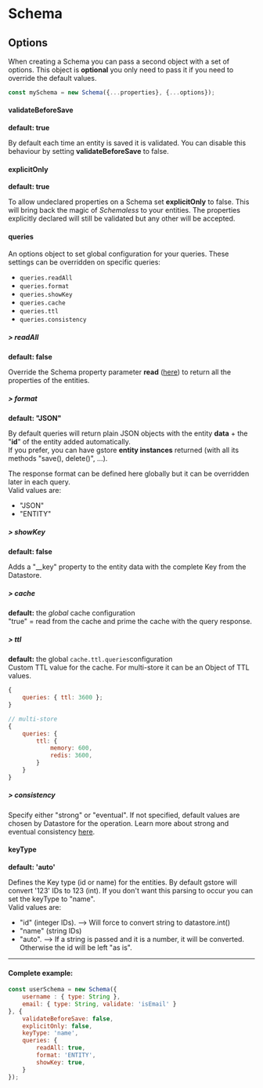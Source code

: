 # Schema

## Options

When creating a Schema you can pass a second object with a set of options. This object is **optional** you only need to pass it if you need to override the default values.

```js
const mySchema = new Schema({...properties}, {...options});
```

#### validateBeforeSave

**default: true**

By default each time an entity is saved it is validated. You can disable this behaviour by setting **validateBeforeSave** to false.

#### explicitOnly

**default: true**

To allow undeclared properties on a Schema set **explicitOnly** to false. This will bring back the magic of _Schemaless_ to your entities. The properties explicitly declared will still be validated but any other will be accepted.

#### queries

An options object to set global configuration for your queries. These settings can be overridden on specific queries:

* `queries.readAll`
* `queries.format`
* `queries.showKey`
* `queries.cache`
* `queries.ttl`
* `queries.consistency`

##### &gt; readAll

**default: false**

Override the Schema property parameter **read** \([here](../schema/other-paremeters.md#read)\) to return all the properties of the entities.

##### &gt; format

**default: "JSON"**

By default queries will return plain JSON objects with the entity **data** + the "**id**" of the entity added automatically.  
If you prefer, you can have gstore **entity instances** returned \(with all its methods "save\(\), delete\(\)", ...\).

The response format can be defined here globally but it can be overridden later in each query.  
Valid values are:

* "JSON"
* "ENTITY"

##### &gt; showKey

**default: false**

Adds a "\_\_key" property to the entity data with the complete Key from the Datastore.

##### &gt; cache

**default:** the _global_ cache configuration  
"true" = read from the cache and prime the cache with the query response.

##### &gt; ttl

**default:** the global `cache.ttl.queries`configuration  
Custom TTL value for the cache. For multi-store it can be an Object of TTL values.

```js
{
    queries: { ttl: 3600 };
}

// multi-store
{
    queries: {
        ttl: {
            memory: 600,
            redis: 3600,
        }
    }
}
```

##### &gt; consistency

Specify either "strong" or "eventual". If not specified, default values are chosen by Datastore for the operation. Learn more about strong and eventual consistency [here](https://cloud.google.com/datastore/docs/articles/balancing-strong-and-eventual-consistency-with-google-cloud-datastore).

#### keyType

**default: 'auto'**

Defines the Key type \(id or name\) for the entities. By default gstore will convert '123' IDs to 123 \(int\). If you don't want this parsing to occur you can set the keyType to "name".  
Valid values are:

* "id" \(integer IDs\). --&gt; Will force to convert string to datastore.int\(\)
* "name" \(string IDs\)
* "auto". --&gt; If a string is passed and it is a number, it will be converted. Otherwise the id will be left "as is".

---

#### Complete example:

```js
const userSchema = new Schema({
    username : { type: String },
    email: { type: String, validate: 'isEmail' }
}, {
    validateBeforeSave: false,
    explicitOnly: false,
    keyType: 'name',
    queries: {
        readAll: true,
        format: 'ENTITY',
        showKey: true,
    }
});
```



